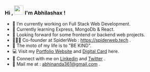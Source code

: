 ### Hi , <img src="https://user-images.githubusercontent.com/56017536/131296792-84740f7a-126d-4d18-ad03-e9b27c560624.gif" width="29px">  I'm Abhilashax !
- 🔭 I’m currently working on Full Stack Web Development.
- 🌱 Currently learning Express, MongoDb & React.
- 👀 Looking forward for some frontend or backend web projects.
- 👩🏻‍💻 Co-founder at SpiderWeb : https://spiderweb.tech .
- 🌸 The moto of my life is to "BE KIND".
- 💻 Visit my [Portfolio Website](https://bit.ly/3znWmVu) and [Digital Card](https://bit.ly/2VVvD4N) here.
- 🙋 Connect with me on  [Linkedin](https://www.linkedin.com/in/abhilasha-gupta-829ba7190/) and [Twitter](https://twitter.com/Abhilasha_4sq) .
- 📱 Mail me at : abhinanda361@gmail.com .
